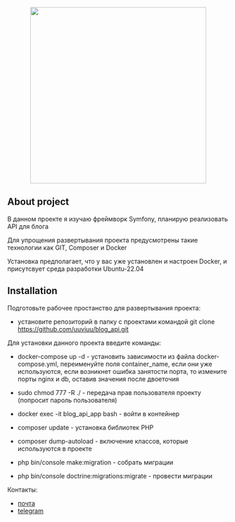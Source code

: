 <p align="center"><a href="https://laravel.com" target="_blank"><img src="https://camo.githubusercontent.com/5f629ca13dac6ce46fb0ba69780cf8480f753143d768a99750716bd75ed01c4a/68747470733a2f2f73796d666f6e792e636f6d2f6c6f676f732f73796d666f6e795f626c61636b5f30322e737667" width="400"></a></p>

## About project

В данном проекте я изучаю фреймворк Symfony, планирую реализовать API для блога

Для упрощения развертывания проекта предусмотрены такие технологии как GIT, Composer и Docker

Установка предполагает, что у вас уже установлен и настроен Docker, и присутсвует среда разработки Ubuntu-22.04

## Installation

Подготовьте рабочее простанство для развертывания проекта:

- установите репозиторий в папку с проектами командой git clone https://github.com/uuviuu/blog_api.git

Для установки данного проекта введите команды:

- docker-compose up -d - установить зависимости из файла docker-compose.yml, переименуйте поля container_name, если они уже используются, если возникнет ошибка занятости порта, то измените порты nginx и db, оставив значения после двоеточия

- sudo chmod 777 -R ./ - передача прав пользователя проекту (попросит пароль пользователя)

- docker exec -it blog_api_app bash - войти в контейнер

- composer update - установка библиотек PHP

- composer dump-autoload - включение классов, которые используются в проекте

- php bin/console make:migration - собрать миграции

- php bin/console doctrine:migrations:migrate - провести миграции

Контакты: 
 - [почта](mailto:my.test.laravel.message@gmail.com) 
 - [telegram](https://t.me/uuviuu)
